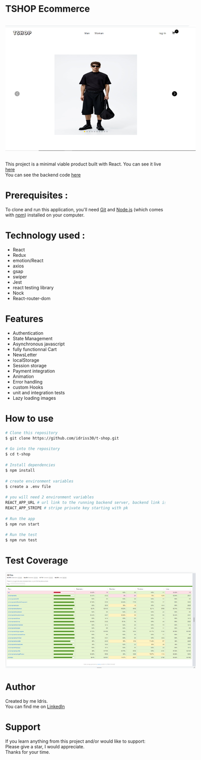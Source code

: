 # TSHOP Ecommerce

<img
  src="./screenshot-project.png"
  alt="project image"
  style="display: inline-block; margin: 1rem auto; max-width: 600px; max-height:800px"/>

This project is a minimal viable product built with React.
You can see it live [here](https://idrisscissoko.com/tshop/) </br>
You can see the backend code [here](https://github.com/idriss30/tshop-backend)

# Prerequisites :

To clone and run this application, you'll need [Git](https://git-scm.com) and [Node.js](https://nodejs.org/en/download/) (which comes with [npm](http://npmjs.com)) installed on your computer.

# Technology used :

- React
- Redux
- emotion/React
- axios
- gsap
- swiper
- Jest
- react testing library
- Nock
- React-router-dom

# Features

- Authentication
- State Management
- Asynchronous javascript
- fully functionnal Cart
- NewsLetter
- localStorage
- Session storage
- Payment integration
- Animation
- Error handling
- custom Hooks
- unit and integration tests
- Lazy loading images

# How to use

```bash
# Clone this repository
$ git clone https://github.com/idriss30/t-shop.git

# Go into the repository
$ cd t-shop

# Install dependencies
$ npm install

# create environment variables
$ create a .env file

# you will need 2 environment variables
REACT_APP_URL # url link to the running backend server, backend link is provided at the top of readme file
REACT_APP_STRIPE # stripe private key starting with pk

# Run the app
$ npm run start

# Run the test
$ npm run test

```

# Test Coverage

<img
  src="./coverage.png"
  alt="coverage img"
  style="display: inline-block; margin: 0 auto; max-width: 600px; max-height:800px"/>

# Author

Created by me Idris.</br>
You can find me on  <a href="https://www.linkedin.com/in/idrissciss/"  target="_blank"
              rel="noopener noreferrer">LinkedIn</a>

# Support

If you learn anything from this project and/or would like to support:</br>
Please give a star, I would appreciate.</br>
Thanks for your time.
